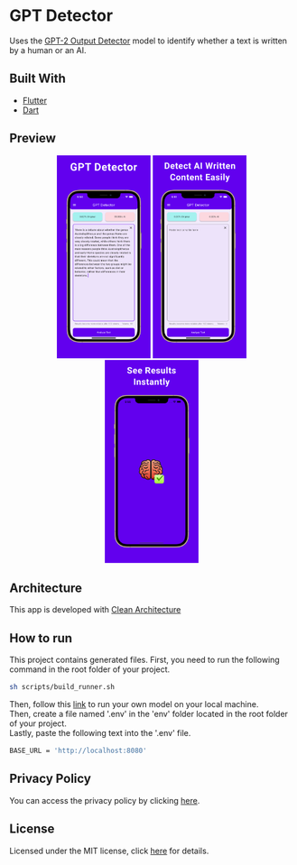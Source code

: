# GPT Detector

Uses the [GPT-2 Output Detector](https://github.com/openai/gpt-2-output-dataset/tree/master/detector) model to identify whether a text is written by a human or an AI.

## Built With

- [Flutter](https://flutter.dev/)
- [Dart](https://dart.dev/)

## Preview

<p align='center'>
    <img src="screenshots/ss1.png" width="33%"/>
    <img src="screenshots/ss2.png" width="33%"/>
    <img src="screenshots/ss3.png" width="33%"/>
</p>

## Architecture
This app is developed with [Clean Architecture](https://github.com/ResoCoder/flutter-tdd-clean-architecture-course#readme)

## How to run
This project contains generated files. First, you need to run the following command in the root folder of your project.
```sh
sh scripts/build_runner.sh
```
Then, follow this [link](https://github.com/openai/gpt-2-output-dataset/tree/master/detector#readme) to run your own model on your local machine.\
Then, create a file named '.env' in the 'env' folder located in the root folder of your project.\
Lastly, paste the following text into the '.env' file.
```sh
BASE_URL = 'http://localhost:8080'
```

## Privacy Policy
You can access the privacy policy by clicking [here](privacy-policy.md).

## License

Licensed under the MIT license, click [here](LICENSE.md) for details.
